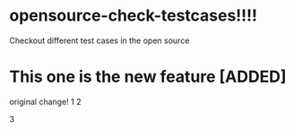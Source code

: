 # opensource-check-testcases!!!!
Checkout different test cases in the open source

# This one is the new feature [ADDED]


original change!
1
2


3
